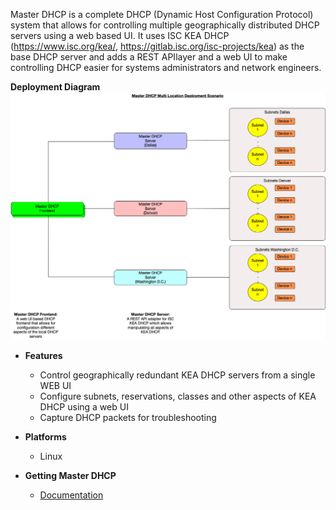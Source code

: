 Master DHCP is a complete DHCP (Dynamic Host Configuration Protocol) system that
allows for controlling multiple geographically distributed DHCP servers using a 
web based UI. It uses ISC KEA DHCP (https://www.isc.org/kea/, 
https://gitlab.isc.org/isc-projects/kea) as the base DHCP server and adds a REST
APIlayer and a web UI to make controlling DHCP easier for systems administrators
and network engineers.

**Deployment Diagram**
![Deployment Diagram](docs/Master_DHCP_Multi_Location_Deployment_Scenario.png)

- **Features**
  - Control geographically redundant KEA DHCP servers from a single WEB UI 
  - Configure subnets, reservations, classes and other aspects of KEA DHCP
    using a web UI
  - Capture DHCP packets for troubleshooting 
 
- **Platforms**
  - Linux

- **Getting Master DHCP**
  - [Documentation](docs/documentation.md)
